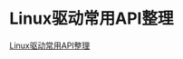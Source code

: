 # Linux驱动常用API整理

[Linux驱动常用API整理](https://nu-ll.github.io/2020/04/06/Linux%E9%A9%B1%E5%8A%A8%E5%B8%B8%E7%94%A8API%E6%95%B4%E7%90%86/)
